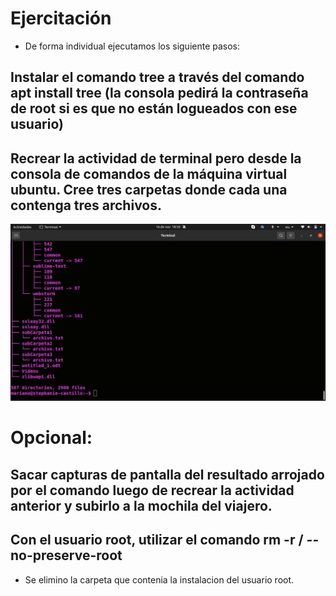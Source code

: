 # Ejercitación
* De forma individual ejecutamos los siguiente pasos: 

## Instalar el comando tree a través del comando apt install tree (la consola pedirá la contraseña de root si es que no están logueados con ese usuario)

## Recrear la actividad de terminal pero desde la consola de comandos de la máquina virtual ubuntu. Cree tres carpetas donde cada una contenga tres archivos.

<img src="img/DiagramaTree.jpeg" alt="Diagrama de lo que mostro la terminal al ejecutar el comando">

# Opcional: 

## Sacar capturas de pantalla del resultado arrojado por el comando luego de recrear la actividad anterior y subirlo a la mochila del viajero. 

## Con el usuario root, utilizar el comando rm -r / --no-preserve-root

* Se elimino la carpeta que contenia la instalacion del usuario root.